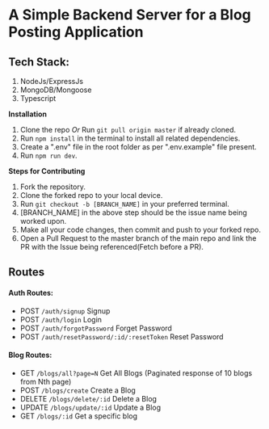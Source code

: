 # A Simple Backend Server for a Blog Posting Application

## Tech Stack:
1. NodeJs/ExpressJs
2. MongoDB/Mongoose
3. Typescript

**Installation**

1. Clone the repo _Or_ Run `git pull origin master` if already cloned.
2. Run `npm install` in the terminal to install all related dependencies.
3. Create a ".env" file in the root folder as per ".env.example" file present.
4. Run `npm run dev`.

**Steps for Contributing**
1. Fork the repository.
2. Clone the forked repo to your local device.
3. Run `git checkout -b [BRANCH_NAME]` in your preferred terminal.
4. [BRANCH_NAME] in the above step should be the issue name being worked upon.
5. Make all your code changes, then commit and push to your forked repo.
6. Open a Pull Request to the master branch of the main repo and link the PR with the Issue being referenced(Fetch before a PR).

## Routes
#### Auth Routes:
- POST `/auth/signup` Signup
- POST `/auth/login` Login
- POST `/auth/forgotPassword` Forget Password
- POST `/auth/resetPassword/:id/:resetToken` Reset Password

#### Blog Routes:
- GET `/blogs/all?page=N` Get All Blogs (Paginated response of 10 blogs from Nth page)
- POST `/blogs/create` Create a Blog
- DELETE `/blogs/delete/:id` Delete a Blog
- UPDATE `/blogs/update/:id` Update a Blog
- GET `/blogs/:id` Get a specific blog
